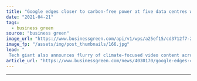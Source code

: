 ```yaml
---
title: "Google edges closer to carbon-free power at five data centres worldwide"
date: "2021-04-21"
tags: 
  - business green
source: "business green"
image_url: "https://www.businessgreen.com/api/v1/wps/a25ef15/cd3712f7-2fc8-449b-b730-30bf797d9680/5/Google-data-centre-185x114.jpg"
image_fp: "/assets/img/post_thumbnails/166.jpg"
lead: "
 Tech giant also announces flurry of climate-focused video content across YouTube this year in run up to COP26, featuring Sir David Attenborough and Bill Gates ..."
article_url: "https://www.businessgreen.com/news/4030170/google-edges-closer-carbon-free-power-centres-worldwide"
---
```


---
